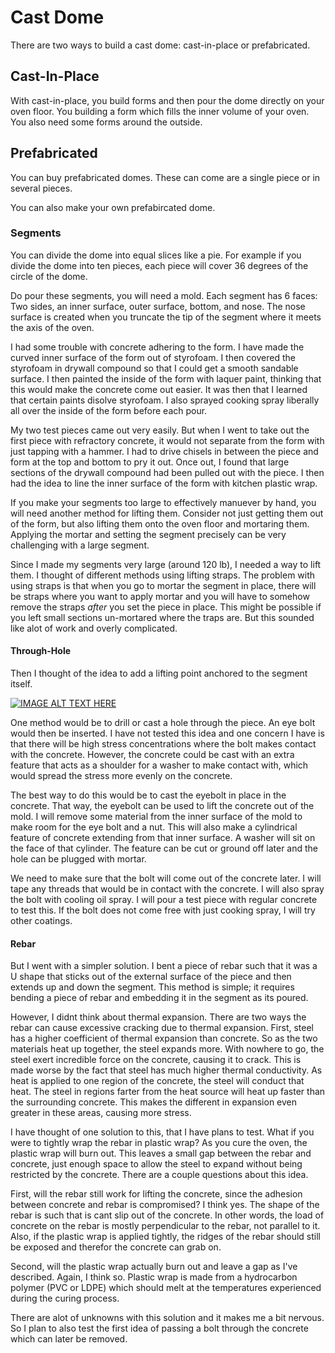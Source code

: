 
# Cast Dome

There are two ways to build a cast dome: cast-in-place or prefabricated.

## Cast-In-Place

With cast-in-place, you build forms and then pour the dome directly on your oven floor.
You building a form which fills the inner volume of your oven.
You also need some forms around the outside.

## Prefabricated

You can buy prefabricated domes.
These can come are a single piece or in several pieces.

You can also make your own prefabircated dome.

### Segments

You can divide the dome into equal slices like a pie.
For example if you divide the dome into ten pieces, each piece will cover 36 degrees of the circle of the dome.

Do pour these segments, you will need a mold. Each segment has 6 faces: Two sides, an inner surface, outer surface, bottom, and nose.
The nose surface is created when you truncate the tip of the segment where it meets the axis of the oven.

I had some trouble with concrete adhering to the form.
I have made the curved inner surface of the form out of styrofoam.
I then covered the styrofoam in drywall compound so that I could get a smooth sandable surface.
I then painted the inside of the form with laquer paint, thinking that this would make the concrete come out easier.
It was then that I learned that certain paints disolve styrofoam.
I also sprayed cooking spray liberally all over the inside of the form before each pour.

My two test pieces came out very easily.
But when I went to take out the first piece with refractory concrete, it would not separate from the form with just tapping with a hammer.
I had to drive chisels in between the piece and form at the top and bottom to pry it out.
Once out, I found that large sections of the drywall compound had been pulled out with the piece.
I then had the idea to line the inner surface of the form with kitchen plastic wrap.

If you make your segments too large to effectively manuever by hand, you will need another method for lifting them.
Consider not just getting them out of the form, but also lifting them onto the oven floor and mortaring them.
Applying the mortar and setting the segment precisely can be very challenging with a large segment.

Since I made my segments very large (around 120 lb), I needed a way to lift them.
I thought of different methods using lifting straps.
The problem with using straps is that when you go to mortar the segment in place, there will be straps where you want to apply mortar
and you will have to somehow remove the straps *after* you set the piece in place.
This might be possible if you left small sections un-mortared where the traps are.
But this sounded like alot of work and overly complicated.

#### Through-Hole

Then I thought of the idea to add a lifting point anchored to the segment itself.

[![IMAGE ALT TEXT HERE](http://img.youtube.com/vi/ZYDq6NttnhM/0.jpg)](https://www.youtube.com/watch?v=ZYDq6NttnhM)

One method would be to drill or cast a hole through the piece.
An eye bolt would then be inserted.
I have not tested this idea and one concern I have is that there will be high
stress concentrations where the bolt makes contact with the concrete.
However, the concrete could be cast with an extra feature that acts as a shoulder for a washer to make contact with, which
would spread the stress more evenly on the concrete.

The best way to do this would be to cast the eyebolt in place in the concrete.
That way, the eyebolt can be used to lift the concrete out of the mold.
I will remove some material from the inner surface of the mold to make room for the eye bolt and a nut.
This will also make a cylindrical feature of concrete extending from that inner surface.
A washer will sit on the face of that cylinder.
The feature can be cut or ground off later and the hole can be plugged with mortar.

We need to make sure that the bolt will come out of the concrete later.
I will tape any threads that would be in contact with the concrete.
I will also spray the bolt with cooling oil spray.
I will pour a test piece with regular concrete to test this.
If the bolt does not come free with just cooking spray, I will try other coatings.

#### Rebar

But I went with a simpler solution.
I bent a piece of rebar such that it was a U shape that sticks out of the external surface of 
the piece and then extends up and down the segment.
This method is simple; it requires bending a piece of rebar and embedding it in the segment as its poured.

However, I didnt think about thermal expansion.
There are two ways the rebar can cause excessive cracking due to thermal expansion.
First, steel has a higher coefficient of thermal expansion than concrete.
So as the two materials heat up together, the steel expands more.
With nowhere to go, the steel exert incredible force on the concrete, causing it to crack.
This is made worse by the fact that steel has much higher thermal conductivity.
As heat is applied to one region of the concrete, the steel will conduct that heat.
The steel in regions farter from the heat source will heat up faster than the surrounding concrete.
This makes the different in expansion even greater in these areas, causing more stress.

I have thought of one solution to this, that I have plans to test.
What if you were to tightly wrap the rebar in plastic wrap?
As you cure the oven, the plastic wrap will burn out.
This leaves a small gap between the rebar and concrete, just enough space to allow
the steel to expand without being restricted by the concrete.
There are a couple questions about this idea.

First, will the rebar still work for lifting the concrete, since the adhesion between concrete and rebar is 
compromised?
I think yes.
The shape of the rebar is such that is cant slip out of the concrete.
In other words, the load of concrete on the rebar is mostly perpendicular to the rebar, not parallel to it.
Also, if the plastic wrap is applied tightly, the ridges of the rebar should still be exposed and therefor the concrete can grab on.

Second, will the plastic wrap actually burn out and leave a gap as I've described.
Again, I think so.
Plastic wrap is made from a hydrocarbon polymer (PVC or LDPE) which should melt
at the temperatures experienced during the curing process.

There are alot of unknowns with this solution and it makes me a bit nervous.
So I plan to also test the first idea of passing a bolt through the concrete which can later be removed.



